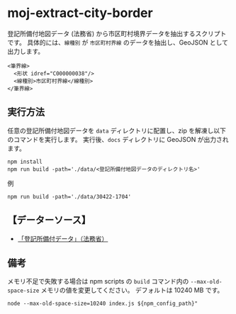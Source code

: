 # moj-extract-city-border

登記所備付地図データ (法務省) から市区町村境界データを抽出するスクリプトです。
具体的には、`線種別` が `市区町村界線` のデータを抽出し、GeoJSON として出力します。

```
<筆界線>
  <形状 idref="C000000038"/>
  <線種別>市区町村界線</線種別>
</筆界線>
```

## 実行方法

任意の登記所備付地図データを `data` ディレクトリに配置し、zip を解凍し以下のコマンドを実行します。
実行後、`docs` ディレクトリに GeoJSON が出力されます。

```
npm install
npm run build -path='./data/<登記所備付地図データのディレクトリ名>'
```

例
```
npm run build -path='./data/30422-1704'
```


## 【データーソース】
- [「登記所備付データ」（法務省）](https://front.geospatial.jp/houmu-chiseki/)


## 備考

メモリ不足で失敗する場合は npm scripts の `build` コマンド内の `--max-old-space-size` メモリの値を変更してください。
デフォルトは 10240 MB です。

```
node --max-old-space-size=10240 index.js ${npm_config_path}"
```
